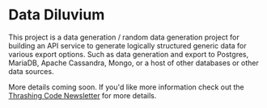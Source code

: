 # Data Diluvium

This project is a data generation / random data generation project for building an API service to generate logically structured generic data for various export options. Such as data generation and export to Postgres, MariaDB, Apache Cassandra, Mongo, or a host of other databases or other data sources.

More details coming soon. If you'd like more information check out the [Thrashing Code Newsletter](https://compositecode.blog/thrashing-composite-code-newsletter/) for more details.
